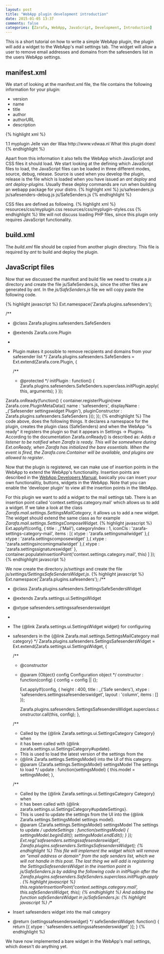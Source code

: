 ```yaml
---
layout: post
title: "WebApp plugin development introduction"
date: 2015-01-05 13:37
comments: false
categories: [Zarafa, WebApp, JavaScript, Development, Introduction]
---
```


This is a short tutorial on how to write a simple WebApp plugin, the plugin will add a widget to the WebApp's mail settings tab. The widget will allow a user to remove email addresses and domains from the safesenders list in the users WebApp settings. 

manifest.xml
------------
We start of looking at the manifest.xml file, the file contains the following information for your plugin:

* version
* name
* title
* author
* authorURL
* description

{% highlight xml %}
<?xml version="1.0"?>
<!DOCTYPE plugin SYSTEM "manifest.dtd">
<plugin version="2">
	<info>
		<version>1.1</version>
		<name>myplugin</name>
		<title>My plugins title</title>
		<author>Jelle van der Waa</author>
		<authorURL>http://www.vdwaa.nl</authorURL>
		<description>What this plugin does!</description>
	</info>
{% endhighlight %}

Apart from this information it also tells the WebApp which JavaScript and CSS files it should load.
We start looking at the defining which JavaScript files to load, the JavaScript files can be loaded in three different modes, source, debug, release.
Source is used when you develop the plugin, release is the file which is loaded when you have issued an *ant deploy* and *ant deploy-plugins*. Usually these deploy commands are run when building an webapp package for your distro.
{% highlight xml %}
<components>
	<component>
		<files>
			<client>
				<clientfile load="release">js/safesenders.js</clientfile>
				<clientfile load="debug">js/safesenders-debug.js</clientfile>
				<clientfile load="source">js/SafeSenders.js</clientfile>
			</client>
		</files>
	</component>
</components>
{% endhighlight %}

CSS files are defined as following.
{% highlight xml %}
<components>
	<component>
		<files>
			<client>
			</client>
			<resources>
				<resourcefile load="release">resources/css/myplugin.css</resourcefile>
				<resourcefile load="source">resources/css/myplugin-styles.css</resourcefile>
			</resources>
		</files>
	</component>
</components>
{% endhighlight %}
We will not discuss loading PHP files, since this plugin only requires JavaScript functionality.

build.xml
---------

The *build.xml* file should be copied from another plugin directory. This file is required by *ant* to build and deploy the plugin.

JavaScript files
----------------

Now that we discussed the manifest and build file we need to create a *js* directory and create the file js/SafeSenders.js, since the other files are generated by *ant*.
In the *js/SafeSenders.js* file we will copy paste the following code.

{% highlight javascript %}
Ext.namespace('Zarafa.plugins.safesenders');

/**
 * @class Zarafa.plugins.safesenders.SafeSenders
 * @extends Zarafa.core.Plugin
 *
 * Plugin makes it possible to remove recipients and domains from your safesender list
 */
Zarafa.plugins.safesenders.SafeSenders = Ext.extend(Zarafa.core.Plugin, {

	/**
	 * @protected
	 */
	initPlugin : function()
	{
		Zarafa.plugins.safesenders.SafeSenders.superclass.initPlugin.apply(this, arguments);
	}
});

Zarafa.onReady(function() {
	container.registerPlugin(new Zarafa.core.PluginMetaData({
		name : 'safesenders',
		displayName : _('Safesender settingswidget Plugin'),
		pluginConstructor : Zarafa.plugins.safesenders.SafeSenders
	}));
});
{% endhighlight %}
The code above, does the following things. It declares a namespace for the plugin, creates the plugin class (SafeSenders) and when the WebApp "is ready" it registers the plugin so that it appears in Settings -> Plugins. According to the documentation Zarafa.onReady() is described as: *Adds a listener to be notified when Zarafa is ready. This will be somewhere during Ext.onReady, when Zarafa has initialized the bare essentials. When the event is fired, the Zarafa.core.Container will be available, and plugins are allowed to register*.

Now that the plugin is registered, we can make use of insertion points in the WebApp to extend the WebApp's functionality. Insertion points are described in the [WebApp Developers Manual](http://doc.zarafa.com/trunk/WebApp_Developers_Manual/en-US/html-single/#insertion_points), basically you can insert your own functionalitiy, buttons, widgets in the WebApp. Note that you can enable the 'developer plugin' to view all the insertion points in the WebApp.

For this plugin we want to add a widget to the mail settings tab. There is an insertion point called 'context.settings.category.mail' which allows us to add a widget.
If we take a look at the class *Zarafa.mail.settings.SettingsMailCategory*, it allows us to add a new widget. The widget should extend the same class as for example *Zarafa.mail.settings.SettingsComposeWidget*.
{% highlight javascript %}
		Ext.applyIf(config, {
			title : _('Mail'),
			categoryIndex : 1,
			iconCls : 'zarafa-settings-category-mail',
			items : [{
				xtype : 'zarafa.settingsmailwidget'
			},{
				xtype : 'zarafa.settingscomposewidget'
			},{
				xtype : 'zarafa.settingsincomingmailwidget'
			},{
				xtype : 'zarafa.settingssignatureswidget'
			},
			container.populateInsertionPoint('context.settings.category.mail', this)
			]
		});
{% endhighlight javascript %}

We now create the directory *js/settings* and create the file *js/settings/SettingsSafeSendersWidget.js*.
{% highlight javascript %}
Ext.namespace('Zarafa.plugins.safesenders');
/**
 * @class Zarafa.plugins.safesenders.SettingsSafeSendersWidget
 * @extends Zarafa.settings.ui.SettingsWidget
 * @xtype safesenders.settingssafesenderswidget
 *
 * The {@link Zarafa.settings.ui.SettingsWidget widget} for configuring
 * safesenders in the {@link Zarafa.mail.settings.SettingsMailCategory mail category}
 */
Zarafa.plugins.safesenders.SettingsSafesendersWidget = Ext.extend(Zarafa.settings.ui.SettingsWidget, {

	/**
	 * @constructor
	 * @param {Object} config Configuration object
	 */
	constructor : function(config)
	{
		config = config || {};

		Ext.applyIf(config, {
			height : 400,
			title : _('Safe senders'),
			xtype : 'safesenders.settingssafesenderswidget',
			layout : 'column',
			items : []
		});

		Zarafa.plugins.safesenders.SettingsSafesendersWidget.superclass.constructor.call(this, config);
	},

	/**
	 * Called by the {@link Zarafa.settings.ui.SettingsCategory Category} when
	 * it has been called with {@link zarafa.settings.ui.SettingsCategory#update}.
	 * This is used to load the latest version of the settings from the
	 * {@link Zarafa.settings.SettingsModel} into the UI of this category.
	 * @param {Zarafa.settings.SettingsModel} settingsModel The settings to load
	 */
	update : function(settingsModel)
	{
		this.model = settingsModel;
	},

	/**
	 * Called by the {@link Zarafa.settings.ui.SettingsCategory Category} when
	 * it has been called with {@link zarafa.settings.ui.SettingsCategory#updateSettings}.
	 * This is used to update the settings from the UI into the {@link Zarafa.settings.SettingsModel settings model}.
	 * @param {Zarafa.settings.SettingsModel} settingsModel The settings to update
	 */
	updateSettings : function(settingsModel)
	{
		settingsModel.beginEdit();
		settingsModel.endEdit();
	}
});
Ext.reg('safesenders.settingssafesenderswidget', Zarafa.plugins.safesenders.SettingsSafesendersWidget);
{% endhighlight %}
This file will implement the widget which will remove an "email address or domain" from the safe senders list, which we will not handle in this post.
The last thing we will add is registering the SettingsSafesendersWidget in the insertion point in *js/SafeSenders.js* by adding the following code in initPlugin after the *Zarafa.plugins.safesenders.SafeSenders.superclass.initPlugin.apply*.
{% highlight javascript %}
this.registerInsertionPoint('context.settings.category.mail', this.safeSendersWidget, this);
{% endhighlight %}
And adding the function safeSendersWidget in *js/SafeSenders.js*:
{% highlight javascript %}
/**
 * Insert safesenders widget into the mail category
 * @return {settingssafesenderswidget} 
 */
safeSendersWidget: function() 
{
	return [{
		xtype : 'safesenders.settingssafesenderswidget'
	}];
}
{% endhighlight %}

We have now implemented a bare widget in the WebApp's mail settings, which doesn't do anything yet.



